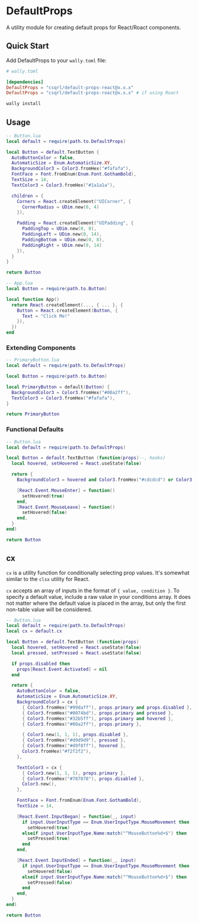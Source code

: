 # DefaultProps

A utility module for creating default props for React/Roact components.

## Quick Start

Add DefaultProps to your `wally.toml` file:

```toml
# wally.toml

[dependencies]
DefaultProps = "csqrl/default-props-react@x.x.x"
DefaultProps = "csqrl/default-props-roact@x.x.x" # if using Roact
```

```bash
wally install
```

## Usage

```lua
-- Button.lua
local default = require(path.to.DefaultProps)

local Button = default.TextButton {
  AutoButtonColor = false,
  AutomaticSize = Enum.AutomaticSize.XY,
  BackgroundColor3 = Color3.fromHex("#fafafa"),
  FontFace = Font.fromEnum(Enum.Font.GothamBold),
  TextSize = 14,
  TextColor3 = Color3.fromHex("#1a1a1a"),

  children = {
    Corners = React.createElement("UICorner", {
      CornerRadius = UDim.new(0, 4)
    }),

    Padding = React.createElement("UIPadding", {
      PaddingTop = UDim.new(0, 8),
      PaddingLeft = UDim.new(0, 14),
      PaddingBottom = UDim.new(0, 8),
      PaddingRight = UDim.new(0, 14)
    }),
  }
}

return Button
```

```lua
-- App.lua
local Button = require(path.to.Button)

local function App()
  return React.createElement(..., { ... }, {
    Button = React.createElement(Button, {
      Text = "Click Me!"
    }),
  })
end
```

### Extending Components

```lua
-- PrimaryButton.lua
local default = require(path.to.DefaultProps)

local Button = require(path.to.Button)

local PrimaryButton = default(Button) {
  BackgroundColor3 = Color3.fromHex("#00a2ff"),
  TextColor3 = Color3.fromHex("#fafafa"),
}

return PrimaryButton
```

### Functional Defaults

```lua
-- Button.lua
local default = require(path.to.DefaultProps)

local Button = default.TextButton (function(props)--, hooks)
  local hovered, setHovered = React.useState(false)

  return {
    BackgroundColor3 = hovered and Color3.fromHex("#cdcdcd") or Color3.fromHex("#fafafa"),

    [React.Event.MouseEnter] = function()
      setHovered(true)
    end,
    [React.Event.MouseLeave] = function()
      setHovered(false)
    end,
  }
end)

return Button
```

## cx

`cx` is a utility function for conditionally selecting prop values. It's somewhat similar
to the `clsx` utility for React.

`cx` accepts an array of inputs in the format of `{ value, condition }`. To specify a
default value, include a raw value in your conditions array. It does not matter where
the default value is placed in the array, but only the first non-table value will be
considered.

```lua
-- Button.lua
local default = require(path.to.DefaultProps)
local cx = default.cx

local Button = default.TextButton (function(props)
  local hovered, setHovered = React.useState(false)
  local pressed, setPressed = React.useState(false)

  if props.disabled then
    props[React.Event.Activated] = nil
  end

  return {
    AutoButtonColor = false,
    AutomaticSize = Enum.AutomaticSize.XY,
    BackgroundColor3 = cx {
      { Color3.fromHex("#99daff"), props.primary and props.disabled },
      { Color3.fromHex("#0074bd"), props.primary and pressed },
      { Color3.fromHex("#32b5ff"), props.primary and hovered },
      { Color3.fromHex("#00a2ff"), props.primary },

      { Color3.new(1, 1, 1), props.disabled },
      { Color3.fromHex("#d9d9d9"), pressed },
      { Color3.fromHex("#d9f8ff"), hovered },
      Color3.fromHex("#f2f2f2"),
    },

    TextColor3 = cx {
      { Color3.new(1, 1, 1), props.primary },
      { Color3.fromHex("#787878"), props.disabled },
      Color3.new(),
    },

    FontFace = Font.fromEnum(Enum.Font.GothamBold),
    TextSize = 14,

    [React.Event.InputBegan] = function(_, input)
      if input.UserInputType == Enum.UserInputType.MouseMovement then
        setHovered(true)
      elseif input.UserInputType.Name:match("^MouseButton%d+$") then
        setPressed(true)
      end
    end,

    [React.Event.InputEnded] = function(_, input)
      if input.UserInputType == Enum.UserInputType.MouseMovement then
        setHovered(false)
      elseif input.UserInputType.Name:match("^MouseButton%d+$") then
        setPressed(false)
      end
    end,
  }
end)

return Button
```
